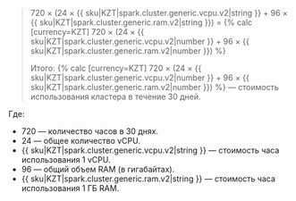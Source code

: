 > 720 × (24 × {{ sku|KZT|spark.cluster.generic.vcpu.v2|string }} + 96 × {{ sku|KZT|spark.cluster.generic.ram.v2|string }}) = {% calc [currency=KZT] 720 × (24 × {{ sku|KZT|spark.cluster.generic.vcpu.v2|number }} + 96 × {{ sku|KZT|spark.cluster.generic.ram.v2|number }}) %}
>
> Итого: {% calc [currency=KZT] 720 × (24 × {{ sku|KZT|spark.cluster.generic.vcpu.v2|number }} + 96 × {{ sku|KZT|spark.cluster.generic.ram.v2|number }}) %} — стоимость использования кластера в течение 30 дней.

Где:
* 720 — количество часов в 30 днях.
* 24 — общее количество vCPU.
* {{ sku|KZT|spark.cluster.generic.vcpu.v2|string }} — стоимость часа использования 1 vCPU.
* 96 — общий объем RAM (в гигабайтах).
* {{ sku|KZT|spark.cluster.generic.ram.v2|string }} — стоимость часа использования 1 ГБ RAM.
